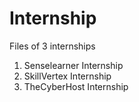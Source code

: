 # Internship
Files of 3 internships
1. Senselearner Internship
2. SkillVertex Internship
3. TheCyberHost Internship
